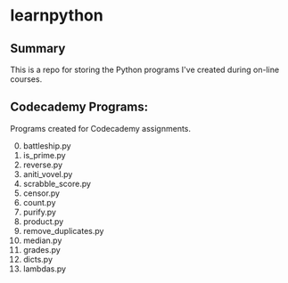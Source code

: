 # learnpython


## Summary
This is a repo for storing the Python programs I've created during on-line courses. 


## Codecademy Programs:

Programs created for Codecademy assignments.

0.	battleship.py
0. is_prime.py
0. reverse.py
0. aniti_vovel.py
0. scrabble_score.py
0. censor.py
0. count.py
0. purify.py
0. product.py
0. remove_duplicates.py
0. median.py
0. grades.py
0. dicts.py
0. lambdas.py